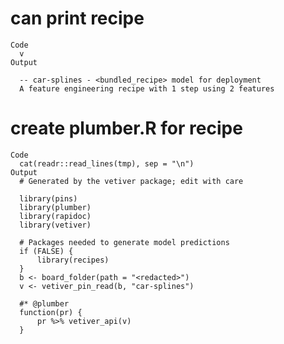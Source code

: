 # can print recipe

    Code
      v
    Output
      
      -- car-splines - <bundled_recipe> model for deployment 
      A feature engineering recipe with 1 step using 2 features

# create plumber.R for recipe

    Code
      cat(readr::read_lines(tmp), sep = "\n")
    Output
      # Generated by the vetiver package; edit with care
      
      library(pins)
      library(plumber)
      library(rapidoc)
      library(vetiver)
      
      # Packages needed to generate model predictions
      if (FALSE) {
          library(recipes)
      }
      b <- board_folder(path = "<redacted>")
      v <- vetiver_pin_read(b, "car-splines")
      
      #* @plumber
      function(pr) {
          pr %>% vetiver_api(v)
      }

